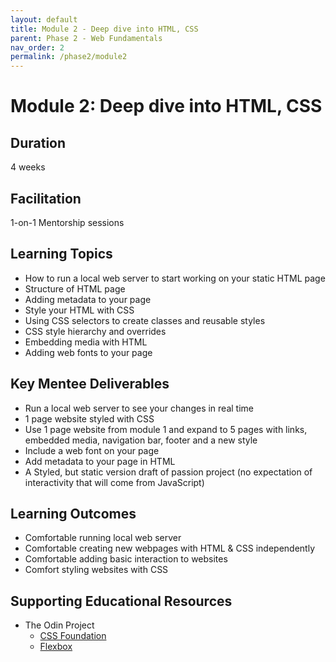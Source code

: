```yaml
---
layout: default
title: Module 2 - Deep dive into HTML, CSS
parent: Phase 2 - Web Fundamentals
nav_order: 2
permalink: /phase2/module2
---
```


# Module 2: Deep dive into HTML, CSS

## Duration

4 weeks

## Facilitation

1-on-1 Mentorship sessions

## Learning Topics

- How to run a local web server to start working on your static HTML page
- Structure of HTML page
- Adding metadata to your page
- Style your HTML with CSS
- Using CSS selectors to create classes and reusable styles
- CSS style hierarchy and overrides
- Embedding media with HTML
- Adding web fonts to your page

## Key Mentee Deliverables

- Run a local web server to see your changes in real time
- 1 page website styled with CSS
- Use 1 page website from module 1 and expand to 5 pages with links, embedded media, navigation bar, footer and a new style
- Include a web font on your page
- Add metadata to your page in HTML
- A Styled, but static version draft of passion project (no expectation of interactivity that will come from JavaScript)

## Learning Outcomes

- Comfortable running local web server
- Comfortable creating new webpages with HTML & CSS independently
- Comfortable adding basic interaction to websites
- Comfort styling websites with CSS

## Supporting Educational Resources

- The Odin Project
  - [CSS Foundation](https://www.theodinproject.com/paths/foundations/courses/foundations#css-foundations)
  - [Flexbox](https://www.theodinproject.com/paths/foundations/courses/foundations#flexbox)

